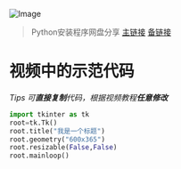 ![Image](https://github.com/user-attachments/assets/a5dcacd2-1291-41e7-bfff-9e81ed98ae46)

> Python安装程序网盘分享 [主链接](https://www.123912.com/s/7Y04jv-l1bud) [备链接](https://www.123865.com/s/7Y04jv-l1bud)

# 视频中的**示范代码**
_Tips 可**直接复制**代码，根据视频教程**任意修改**_
```python
import tkinter as tk
root=tk.Tk()
root.title("我是一个标题")
root.geometry("600x365")
root.resizable(False,False)
root.mainloop()
```